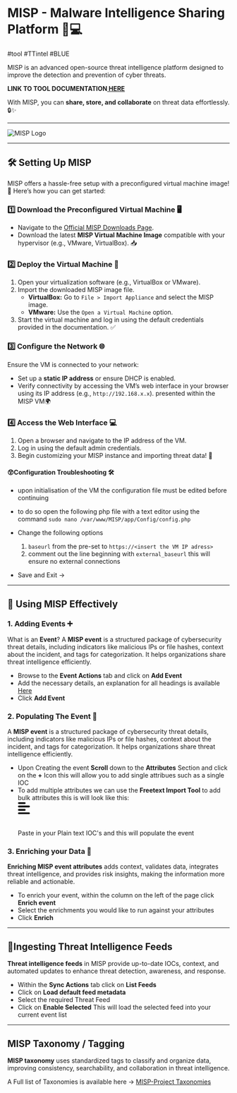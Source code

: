 # MISP - Malware Intelligence Sharing Platform 🚀💻
 #tool #TTintel #BLUE 


MISP is an advanced open-source threat intelligence platform designed to improve the detection and prevention of cyber threats. 

**LINK TO TOOL DOCUMENTATION[ HERE](https://github.com/MISP)**

With MISP, you can **share, store, and collaborate** on threat data effortlessly. 🔒✨

---
![MISP Logo](https://www.misp-project.org/img/logo.png)

---

## 🛠️ Setting Up MISP

MISP offers a hassle-free setup with a preconfigured virtual machine image! 🎉 Here’s how you can get started:

### 1️⃣ Download the Preconfigured Virtual Machine 🖥️

- Navigate to the [Official MISP Downloads Page](https://www.misp-project.org/download/).
- Download the latest **MISP Virtual Machine Image** compatible with your hypervisor (e.g., VMware, VirtualBox). 📥

### 2️⃣ Deploy the Virtual Machine 🚀

1. Open your virtualization software (e.g., VirtualBox or VMware).
2. Import the downloaded MISP image file.
   - **VirtualBox:** Go to `File > Import Appliance` and select the MISP image.
   - **VMware:** Use the `Open a Virtual Machine` option.
3. Start the virtual machine and log in using the default credentials provided in the documentation. ✅

### 3️⃣ Configure the Network 🌐

Ensure the VM is connected to your network:
- Set up a **static IP address** or ensure DHCP is enabled. 
- Verify connectivity by accessing the VM’s web interface in your browser using its IP address (e.g., `http://192.168.x.x`). presented within the MISP VM🌍

### 4️⃣ Access the Web Interface 💻

1. Open a browser and navigate to the IP address of the VM.
2. Log in using the default admin credentials.
3. Begin customizing your MISP instance and importing threat data! 🚨

#### 😲Configuration Troubleshooting 🛠
- upon initialisation of the VM the configuration file must be edited before continuing
- to do so open the following php file with a text editor using the command
`sudo nano /var/www/MISP/app/Config/config.php`
- Change the following options
	1. `baseurl` from the pre-set to `https://<insert the VM IP adress>` 
	2. comment out the line beginning with `external_baseurl` this will ensure no external connections

- Save and Exit -> 

---

## 📖 Using MISP Effectively

### 1. Adding Events ➕
What is an **Event**?
A **MISP event** is a structured package of cybersecurity threat details, including indicators like malicious IPs or file hashes, context about the incident, and tags for categorization. It helps organizations share threat intelligence efficiently.
- Browse to the **Event Actions** tab and click on **Add Event**
- Add the necessary details, an explanation for all headings is available [Here](https://www.circl.lu/doc/misp/using-the-system/)
- Click **Add Event** 

### 2. Populating The Event 🛒
A **MISP event** is a structured package of cybersecurity threat details, including indicators like malicious IPs or file hashes, context about the incident, and tags for categorization. It helps organizations share threat intelligence efficiently.
- Upon Creating the event **Scroll** down to the **Attributes**  Section and click on the **+** Icon this will allow you to add single attribues such as a single IOC
- To add multiple attributes we can use the **Freetext Import Tool** to add bulk attributes this is will look like this: <svg xmlns="http://www.w3.org/2000/svg" viewBox="0 0 8000 1000"><path d="M288 64c0 17.7-14.3 32-32 32L32 96C14.3 96 0 81.7 0 64S14.3 32 32 32l224 0c17.7 0 32 14.3 32 32zm0 256c0 17.7-14.3 32-32 32L32 352c-17.7 0-32-14.3-32-32s14.3-32 32-32l224 0c17.7 0 32 14.3 32 32zM0 192c0-17.7 14.3-32 32-32l384 0c17.7 0 32 14.3 32 32s-14.3 32-32 32L32 224c-17.7 0-32-14.3-32-32zM448 448c0 17.7-14.3 32-32 32L32 480c-17.7 0-32-14.3-32-32s14.3-32 32-32l384 0c17.7 0 32 14.3 32 32z"/></svg>
  Paste in your Plain text IOC's and this will populate the event 

### 3. Enriching your Data 🤲
**Enriching MISP event attributes** adds context, validates data, integrates threat intelligence, and provides risk insights, making the information more reliable and actionable.
- To enrich your event, within the column on the left of the page click **Enrich event** 
- Select the enrichments you would like to run against your attributes
- Click **Enrich**

---

## 📨Ingesting Threat Intelligence Feeds
**Threat intelligence feeds** in MISP provide up-to-date IOCs, context, and automated updates to enhance threat detection, awareness, and response.
- Within the **Sync Actions** tab click on **List Feeds** 
- Click on **Load default feed metadata** 
- Select the required Threat Feed
- Click on **Enable Selected**
This will load the selected feed into your current event list 

---
## MISP Taxonomy / Tagging
**MISP taxonomy** uses standardized tags to classify and organize data, improving consistency, searchability, and collaboration in threat intelligence.

A Full list of Taxonomies is available here -> [MISP-Project Taxonomies](https://www.misp-project.org/taxonomies.html)

